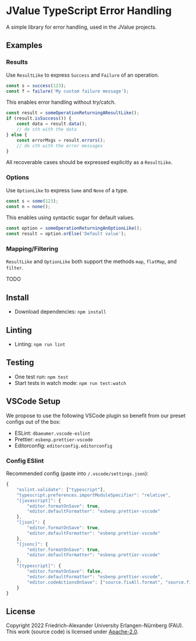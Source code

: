 # JValue TypeScript Error Handling

A simple library for error handling, used in the JValue projects.

## Examples

### Results

Use `ResultLike` to express `Success` and `Failure` of an operation.

```javascript
const s = success(123);
const f = failure('My custom failure message');
```

This enables error handling without try/catch.

```javascript
const result = someOperationReturningAResultLike();
if (result.isSuccess()) {
	const data = result.data();
	// do sth with the data
} else {
	const errorMsgs = result.errors();
	// do sth with the error messages
}
```
All recoverable cases should be expressed explicitly as a `ResultLike`.

### Options

Use `OptionLike` to express `Some` and `None` of a type.

```javascript
const s = some(123);
const n = none();
```

This enables using syntactic sugar for default values.

```javascript
const option = someOperationReturningAnOptionLike();
const result = option.orElse('Default value');
```

### Mapping/Filtering

`ResultLike` and `OptionLike` both support the methods `map`, `flatMap`, and `filter`.

TODO


## Install

* Download dependencies: `npm install`

## Linting

* Linting: `npm run lint`

## Testing

* One test run: `npm test`
* Start tests in watch mode: `npm run test:watch`

## VSCode Setup

We propose to use the following VSCode plugin so benefit from our preset configs out of the box:

* ESLint: `dbaeumer.vscode-eslint`
* Prettier: `esbenp.prettier-vscode`
* Editorconfig: `editorconfig.editorconfig`

### Config ESlint

Recommended config (paste into `/.vscode/settings.json`):

```javascript
{
	"eslint.validate": ["typescript"],
	"typescript.preferences.importModuleSpecifier": "relative",
	"[javascript]": {
		"editor.formatOnSave": true,
		"editor.defaultFormatter": "esbenp.prettier-vscode"
	},
	"[json]": {
		"editor.formatOnSave": true,
		"editor.defaultFormatter": "esbenp.prettier-vscode"
	},
	"[jsonc]": {
		"editor.formatOnSave": true,
		"editor.defaultFormatter": "esbenp.prettier-vscode"
	},
	"[typescript]": {
		"editor.formatOnSave": false,
		"editor.defaultFormatter": "esbenp.prettier-vscode",
		"editor.codeActionsOnSave": ["source.fixAll.format", "source.fixAll.eslint"]
	}
}
```


## License

Copyright 2022 Friedrich-Alexander University Erlangen-Nürnberg (FAU).
This work (source code) is licensed under [Apache-2.0](./LICENSE).
